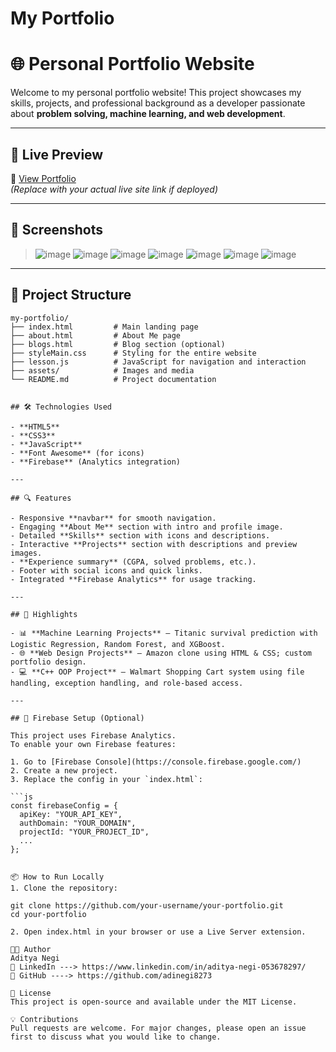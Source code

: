 # My Portfolio

# 🌐 Personal Portfolio Website

Welcome to my personal portfolio website! This project showcases my skills, projects, and professional background as a developer passionate about **problem solving, machine learning, and web development**.

---

## 🚀 Live Preview

🔗 [View Portfolio](https://your-deployed-portfolio-link.com)  
*(Replace with your actual live site link if deployed)*

---

## 📸 Screenshots

> ![image](https://github.com/user-attachments/assets/bb0a324a-f1f3-454a-9ddc-32fe5c91d48a)
> ![image](https://github.com/user-attachments/assets/12c3c59e-8aae-47ae-aed8-d25a7e1be3cb)
> ![image](https://github.com/user-attachments/assets/6b803ac3-e360-4004-8331-bcf80b058e38)
>![image](https://github.com/user-attachments/assets/651ac505-4360-4a34-9248-9cbfcab5c116)
> ![image](https://github.com/user-attachments/assets/c17ce8dd-1a0a-4ebd-afda-70ca0fbe5549)
> ![image](https://github.com/user-attachments/assets/04f1f9a9-4d2b-45f6-a871-2e1d3a897e63)
> ![image](https://github.com/user-attachments/assets/c72b9fbb-65e2-4436-980f-6c0f7717f49f)

----

## 📁 Project Structure

```text
my-portfolio/
├── index.html         # Main landing page
├── about.html         # About Me page
├── blogs.html         # Blog section (optional)
├── styleMain.css      # Styling for the entire website
├── lesson.js          # JavaScript for navigation and interaction
├── assets/            # Images and media
└── README.md          # Project documentation


## 🛠️ Technologies Used

- **HTML5**
- **CSS3**
- **JavaScript**
- **Font Awesome** (for icons)
- **Firebase** (Analytics integration)

---

## 🔍 Features

- Responsive **navbar** for smooth navigation.
- Engaging **About Me** section with intro and profile image.
- Detailed **Skills** section with icons and descriptions.
- Interactive **Projects** section with descriptions and preview images.
- **Experience summary** (CGPA, solved problems, etc.).
- Footer with social icons and quick links.
- Integrated **Firebase Analytics** for usage tracking.

---

## 🧠 Highlights

- 📊 **Machine Learning Projects** – Titanic survival prediction with Logistic Regression, Random Forest, and XGBoost.
- 🌐 **Web Design Projects** – Amazon clone using HTML & CSS; custom portfolio design.
- 💻 **C++ OOP Project** – Walmart Shopping Cart system using file handling, exception handling, and role-based access.

---

## 📲 Firebase Setup (Optional)

This project uses Firebase Analytics.  
To enable your own Firebase features:

1. Go to [Firebase Console](https://console.firebase.google.com/)
2. Create a new project.
3. Replace the config in your `index.html`:

```js
const firebaseConfig = {
  apiKey: "YOUR_API_KEY",
  authDomain: "YOUR_DOMAIN",
  projectId: "YOUR_PROJECT_ID",
  ...
};


📦 How to Run Locally
1. Clone the repository:

git clone https://github.com/your-username/your-portfolio.git
cd your-portfolio

2. Open index.html in your browser or use a Live Server extension.

🧑‍💻 Author
Aditya Negi
🔗 LinkedIn ---> https://www.linkedin.com/in/aditya-negi-053678297/
🐙 GitHub ----> https://github.com/adinegi8273

📄 License
This project is open-source and available under the MIT License.

💡 Contributions
Pull requests are welcome. For major changes, please open an issue first to discuss what you would like to change.



